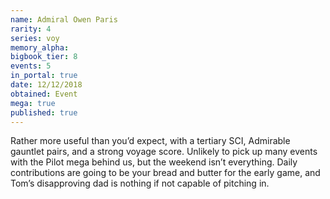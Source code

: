 ```yaml
---
name: Admiral Owen Paris
rarity: 4
series: voy
memory_alpha:
bigbook_tier: 8
events: 5
in_portal: true
date: 12/12/2018
obtained: Event
mega: true
published: true
---
```


Rather more useful than you’d expect, with a tertiary SCI, Admirable gauntlet pairs, and a strong voyage score. Unlikely to pick up many events with the Pilot mega behind us, but the weekend isn’t everything. Daily contributions are going to be your bread and butter for the early game, and Tom’s disapproving dad is nothing if not capable of pitching in.
